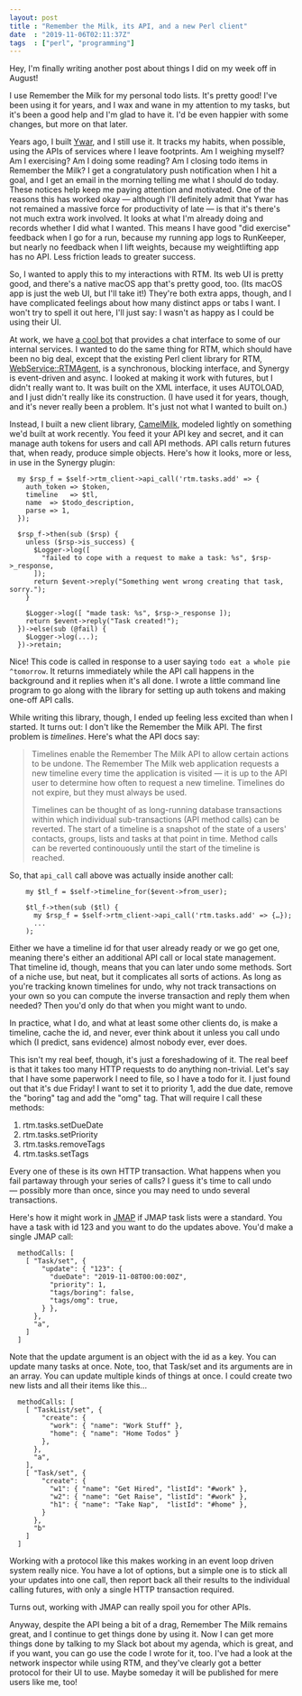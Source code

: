 ```yaml
---
layout: post
title : "Remember the Milk, its API, and a new Perl client"
date  : "2019-11-06T02:11:37Z"
tags  : ["perl", "programming"]
---
```

Hey, I'm finally writing another post about things I did on my week off in
August!

I use Remember the Milk for my personal todo lists.  It's pretty good!  I've
been using it for years, and I wax and wane in my attention to my tasks, but
it's been a good help and I'm glad to have it.  I'd be even happier with some
changes, but more on that later.

Years ago, I built [Ywar](https://rjbs.manxome.org/entries/2010), and I still
use it.  It tracks my habits, when possible, using the APIs of services where I
leave footprints.  Am I weighing myself?  Am I exercising?  Am I doing some
reading?  Am I closing todo items in Remember the Milk?  I get a congratulatory
push notification when I hit a goal, and I get an email in the morning telling
me what I should do today.  These notices help keep me paying attention and
motivated.  One of the reasons this has worked okay — although I'll definitely
admit that Ywar has not remained a massive force for productivity of late — is
that it's there's not much extra work involved.  It looks at what I'm already
doing and records whether I did what I wanted.  This means I have good "did
exercise" feedback when I go for a run, because my running app logs to
RunKeeper, but nearly no feedback when I lift weights, because my weightlifting
app has no API.  Less friction leads to greater success.

So, I wanted to apply this to my interactions with RTM.  Its web UI is pretty
good, and there's a native macOS app that's pretty good, too.  (Its macOS app
is just the web UI, but I'll take it!)  They're both extra apps, though, and
I have complicated feelings about how many distinct apps or tabs I want.  I
won't try to spell it out here, I'll just say: I wasn't as happy as I could be
using their UI.

At work, we have [a cool bot](https://github.com/rjbs/Synergy) that provides a
chat interface to some of our internal services.  I wanted to do the same thing
for RTM, which should have been no big deal, except that the existing Perl
client library for RTM,
[WebService::RTMAgent](https://metacpan.org/module/WebService::RTMAgent), is a
synchronous, blocking interface, and Synergy is event-driven and async.  I
looked at making it work with futures, but I didn't really want to.  It was
built on the XML interface, it uses AUTOLOAD, and I just didn't really like its
construction.  (I have used it for years, though, and it's never really been a
problem.  It's just not what I wanted to built on.)

Instead, I built a new client library,
[CamelMilk](https://github.com/rjbs/WebService-RTM-CamelMilk), modeled lightly
on something we'd built at work recently.  You feed it your API key and secret,
and it can manage auth tokens for users and call API methods.  API calls return
futures that, when ready, produce simple objects.  Here's how it looks, more or
less, in use in the Synergy plugin:

      my $rsp_f = $self->rtm_client->api_call('rtm.tasks.add' => {
        auth_token => $token,
        timeline   => $tl,
        name  => $todo_description,
        parse => 1,
      });

      $rsp_f->then(sub ($rsp) {
        unless ($rsp->is_success) {
          $Logger->log([
            "failed to cope with a request to make a task: %s", $rsp->_response,
          ]);
          return $event->reply("Something went wrong creating that task, sorry.");
        }

        $Logger->log([ "made task: %s", $rsp->_response ]);
        return $event->reply("Task created!");
      })->else(sub (@fail) {
        $Logger->log(...);
      })->retain;

Nice!  This code is called in response to a user saying `todo eat a whole pie
^tomorrow`.  It returns immediately while the API call happens in the
background and it replies when it's all done.  I wrote a little command line
program to go along with the library for setting up auth tokens and making
one-off API calls.

While writing this library, though, I ended up feeling less excited than when I
started.  It turns out:  I don't like the Remember the Milk API.  The first
problem is *timelines*.  Here's what the API docs say:

> Timelines enable the Remember The Milk API to allow certain actions to be
> undone. The Remember The Milk web application requests a new timeline every
> time the application is visited — it is up to the API user to determine how
> often to request a new timeline. Timelines do not expire, but they must
> always be used.
>
> Timelines can be thought of as long-running database transactions within
> which individual sub-transactions (API method calls) can be reverted. The
> start of a timeline is a snapshot of the state of a users' contacts, groups,
> lists and tasks at that point in time. Method calls can be reverted
> continouously until the start of the timeline is reached.

So, that `api_call` call above was actually inside another call:

        my $tl_f = $self->timeline_for($event->from_user);

        $tl_f->then(sub ($tl) {
          my $rsp_f = $self->rtm_client->api_call('rtm.tasks.add' => {…});
          ...
        );

Either we have a timeline id for that user already ready or we go get one,
meaning there's either an additional API call or local state management.  That
timeline id, though, means that you can later undo some methods.  Sort of a
niche use, but neat, but it complicates all sorts of actions.  As long as
you're tracking known timelines for undo, why not track transactions on your
own so you can compute the inverse transaction and reply them when needed?
Then you'd only do that when you might want to undo.

In practice, what I do, and what at least some other clients do, is make a
timeline, cache the id, and never, ever think about it unless you call undo
which (I predict, sans evidence) almost nobody ever, ever does.

This isn't my real beef, though, it's just a foreshadowing of it.  The real
beef is that it takes too many HTTP requests to do anything non-trivial.  Let's
say that I have some paperwork I need to file, so I have a todo for it.  I just
found out that it's due Friday!  I want to set it to priority 1, add the due
date, remove the "boring" tag and add the "omg" tag.  That will require I call
these methods:

1. rtm.tasks.setDueDate
2. rtm.tasks.setPriority
3. rtm.tasks.removeTags
4. rtm.tasks.setTags

Every one of these is its own HTTP transaction.  What happens when you fail
partaway through your series of calls?  I guess it's time to call undo
— possibly more than once, since you may need to undo several transactions.

Here's how it might work in [JMAP](https://jmap.io) if JMAP task lists were a
standard.  You have a task with id 123 and you want to do the updates above.
You'd make a single JMAP call:

      methodCalls: [
        [ "Task/set", {
            "update": { "123": {
              "dueDate": "2019-11-08T00:00:00Z",
              "priority": 1,
              "tags/boring": false,
              "tags/omg": true,
            } },
          },
          "a",
        ]
      ]

Note that the update argument is an object with the id as a key.  You can
update many tasks at once.  Note, too, that Task/set and its arguments are in
an array.  You can update multiple kinds of things at once.  I could create two
new lists and all their items like this...

      methodCalls: [
        [ "TaskList/set", {
            "create": {
              "work": { "name": "Work Stuff" },
              "home": { "name": "Home Todos" }
            },
          },
          "a",
        ],
        [ "Task/set", {
            "create": {
              "w1": { "name": "Get Hired", "listId": "#work" },
              "w2": { "name": "Get Raise", "listId": "#work" },
              "h1": { "name": "Take Nap",  "listId": "#home" },
            }
          },
          "b"
        ]
      ]

Working with a protocol like this makes working in an event loop driven system
really nice.  You have a lot of options, but a simple one is to stick all your
updates into one call, then report back all their results to the individual
calling futures, with only a single HTTP transaction required.

Turns out, working with JMAP can really spoil you for other APIs.

Anyway, despite the API being a bit of a drag, Remember The Milk remains great,
and I continue to get things done by using it.  Now I can get more things done
by talking to my Slack bot about my agenda, which is great, and if you want,
you can go use the code I wrote for it, too.  I've had a look at the network
inspector while using RTM, and they've clearly got a better protocol for their
UI to use.  Maybe someday it will be published for mere users like me, too!

